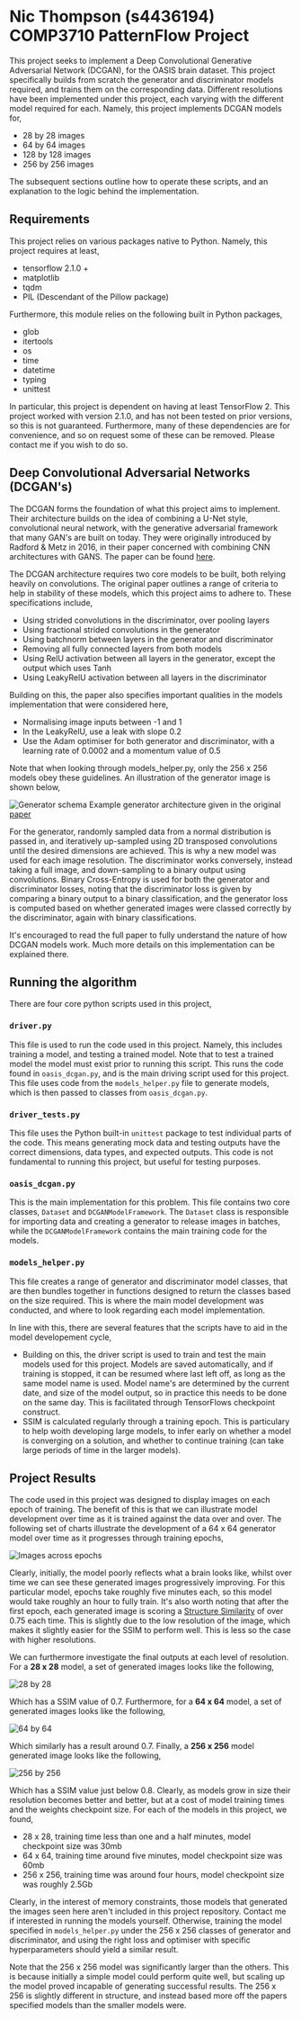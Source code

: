 # Nic Thompson (s4436194) COMP3710 PatternFlow Project

This project seeks to implement a Deep Convolutional Generative Adversarial Network (DCGAN), for the OASIS brain 
dataset. This project specifically builds from scratch the generator and discriminator models required, 
and trains them on the corresponding data. Different resolutions have been implemented under this project, each varying
with the different model required for each. Namely, this project implements DCGAN models for,

* 28 by 28 images
* 64 by 64 images
* 128 by 128 images
* 256 by 256 images

The subsequent sections outline how to operate these scripts, and an explanation to the logic behind the implementation.

## Requirements

This project relies on various packages native to Python. Namely, this project requires at least,

* tensorflow 2.1.0 +
* matplotlib
* tqdm
* PIL (Descendant of the Pillow package)

Furthermore, this module relies on the following built in Python packages,

* glob
* itertools
* os
* time
* datetime
* typing
* unittest

In particular, this project is dependent on having at least TensorFlow 2. This project worked with version 2.1.0, and 
has not been tested on prior versions, so this is not guaranteed. Furthermore, many of these dependencies are for 
convenience, and so on request some of these can be removed. Please contact me if you wish to do so.

## Deep Convolutional Adversarial Networks (DCGAN's)

The DCGAN forms the foundation of what this project aims to implement. Their architecture builds on the idea of 
combining a U-Net style, convolutional neural network, with the generative adversarial framework that many GAN's 
are built on today. They were originally introduced by Radford & Metz in 2016, in their paper concerned with combining
CNN architectures with GANS. The paper can be found [here](https://arxiv.org/pdf/1511.06434.pdf).

The DCGAN architecture requires two core models to be built, both relying heavily on convolutions. The original paper
outlines a range of criteria to help in stability of these models, which this project aims to adhere to. These 
specifications include,

* Using strided convolutions in the discriminator, over pooling layers
* Using fractional strided convolutions in the generator
* Using batchnorm between layers in the generator and discriminator
* Removing all fully connected layers from both models
* Using RelU activation between all layers in the generator, except the output which uses Tanh
* Using LeakyRelU activation between all layers in the discriminator

Building on this, the paper also specifies important qualities in the models implementation that were considered here,

* Normalising image inputs between -1 and 1
* In the LeakyRelU, use a leak with slope 0.2
* Use the Adam optimiser for both generator and discriminator, with a learning rate of 0.0002 and a momentum value of 0.5

Note that when looking through models_helper.py, only the 256 x 256 models obey these guidelines. An illustration of
the generator image is shown below,


![Generator schema](final_images/generator.png)
Example generator architecture given in the original [paper](https://arxiv.org/pdf/1511.06434.pdf)


For the generator, randomly sampled data from a normal distribution is passed in, and iteratively up-sampled using
2D transposed convolutions until the desired dimensions are achieved. This is why a new model was used for each
image resolution. The discriminator works conversely, instead taking a full image, and down-sampling to a binary output
using convolutions. Binary Cross-Entropy is used for both the generator and discriminator losses, noting that the 
discriminator loss is given by comparing a binary output to a binary classification, and the generator loss is computed
based on whether generated images were classed correctly by the discriminator, again with binary classifications.

It's encouraged to read the full paper to fully understand the nature of how DCGAN models work. Much more details 
on this implementation can be explained there.

## Running the algorithm

There are four core python scripts used in this project,

### `driver.py`

This file is used to run the code used in this project. Namely, this includes training a model, and testing a trained 
model. Note that to test a trained model the model must exist prior to running this script. This runs the code found
in `oasis_dcgan.py`, and is the main driving script used for this project. This file uses code from 
the `models_helper.py` file to generate models, which is then passed to classes from `oasis_dcgan.py`.


### `driver_tests.py`

This file uses the Python built-in `unittest` package to test individual parts of the code. This means generating
mock data and testing outputs have the correct dimensions, data types, and expected outputs. This code is not
fundamental to running this project, but useful for testing purposes.


### `oasis_dcgan.py`

This is the main implementation for this problem. This file contains two core classes, `Dataset` and 
`DCGANModelFramework`. The `Dataset` class is responsible for importing data and creating a generator to release images
in batches, while the `DCGANModelFramework` contains the main training code for the models. 


### `models_helper.py`

This file creates a range of generator and discriminator model classes, that are then bundles together in functions 
designed to return the classes based on the size required. This is where the main model development was conducted,
and where to look regarding each model implementation.


In line with this, there are several features that the scripts have to aid in the model developement cycle,
* Building on this, the driver script is used to train and test the main models used for this project. Models are saved
automatically, and if training is stopped, it can be resumed where last left off, as long as the same model name
is used. Model name's are determined by the current date, and size of the model output, so in practice this needs
to be done on the same day. This is facilitated through TensorFlows checkpoint construct.
* SSIM is calculated regularly through a training epoch. This is particulary to help woith developing large models,
to infer early on whether a model is converging on a solution, and whether to continue training (can take large periods
of time in the larger models).


## Project Results

The code used in this project was designed to display images on each epoch of training. The benefit of this is that we 
can illustrate model development over time as it is trained against the data over and over. The following set of charts
illustrate the development of a 64 x 64 generator model over time as it progresses through training epochs,

![Images across epochs](final_images/epochs.PNG)

Clearly, initially, the model poorly reflects what a brain looks like, whilst over time we can see these generated 
images progressively improving. For this particular model, epochs take roughly five minutes each, so this model would 
take roughly an hour to fully train. It's also worth noting that after the first epoch, each generated image is scoring 
a [Structure Similarity](https://en.wikipedia.org/wiki/Structural_similarity) of over 0.75 each time. This is slightly
due to the low resolution of the image, which makes it slightly easier for the SSIM to perform well. This is less so 
the case with higher resolutions.

We can furthermore investigate the final outputs at each level of resolution. For a **28 x 28** model, a set of 
generated images looks like the following,

![28 by 28](final_images/28_model.PNG)

Which has a SSIM value of 0.7. Furthermore, for a **64 x 64** model, a set of generated images looks like the following,

![64 by 64](final_images/64_model.PNG)

Which similarly has a result around 0.7. Finally, a **256 x 256** model generated image looks like the following,

![256 by 256](final_images/256_model.PNG)

Which has a SSIM value just below 0.8. Clearly, as models grow in size their resolution becomes better and better,
but at a cost of model training times and the weights checkpoint size. For each of the models in this project, we found,

* 28 x 28, training time less than one and a half minutes, model checkpoint size was 30mb
* 64 x 64, training time around five minutes, model checkpoint size was 60mb
* 256 x 256, training time was around four hours, model checkpoint size was roughly 2.5Gb

Clearly, in the interest of memory constraints, those models that generated the images seen here aren't included in this 
project repository. Contact me if interested in running the models yourself. Otherwise, training the model specified in 
`models_helper.py` under the 256 x 256 classes of generator and discriminator, and using the right loss and optimiser
with specific hyperparameters should yield a similar result. 

Note that the 256 x 256 model was significantly larger than the others. This is because initially a simple model could
perform quite well, but scaling up the model proved incapable of generating successful results. The 256 x 256 is 
slightly different in structure, and instead based more off the papers specified models than the smaller models were.

